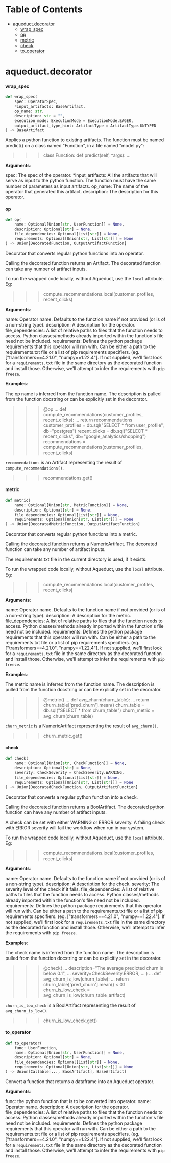 # Table of Contents

* [aqueduct.decorator](#aqueduct.decorator)
  * [wrap\_spec](#aqueduct.decorator.wrap_spec)
  * [op](#aqueduct.decorator.op)
  * [metric](#aqueduct.decorator.metric)
  * [check](#aqueduct.decorator.check)
  * [to\_operator](#aqueduct.decorator.to_operator)

<a id="aqueduct.decorator"></a>

# aqueduct.decorator

<a id="aqueduct.decorator.wrap_spec"></a>

#### wrap\_spec

```python
def wrap_spec(
    spec: OperatorSpec,
    *input_artifacts: BaseArtifact,
    op_name: str,
    description: str = "",
    execution_mode: ExecutionMode = ExecutionMode.EAGER,
    output_artifact_type_hint: ArtifactType = ArtifactType.UNTYPED
) -> BaseArtifact
```

Applies a python function to existing artifacts.
The function must be named predict() on a class named "Function",
in a file named "model.py":

>>> class Function:
>>>     def predict(self, *args):
>>>         ...

**Arguments**:

  spec:
  The spec of the operator.
  *input_artifacts:
  All the artifacts that will serve as input to the python function.
  The function must have the same number of parameters as input
  artifacts.
  op_name:
  The name of the operator that generated this artifact.
  description:
  The description for this operator.

<a id="aqueduct.decorator.op"></a>

#### op

```python
def op(
    name: Optional[Union[str, UserFunction]] = None,
    description: Optional[str] = None,
    file_dependencies: Optional[List[str]] = None,
    requirements: Optional[Union[str, List[str]]] = None
) -> Union[DecoratedFunction, OutputArtifactFunction]
```

Decorator that converts regular python functions into an operator.

Calling the decorated function returns an Artifact. The decorated function
can take any number of artifact inputs.

To run the wrapped code locally, without Aqueduct, use the `local` attribute. Eg:
>>> compute_recommendations.local(customer_profiles, recent_clicks)

**Arguments**:

  name:
  Operator name. Defaults to the function name if not provided (or is of a non-string type).
  description:
  A description for the operator.
  file_dependencies:
  A list of relative paths to files that the function needs to access.
  Python classes/methods already imported within the function's file
  need not be included.
  requirements:
  Defines the python package requirements that this operator will run with.
  Can be either a path to the requirements.txt file or a list of pip requirements specifiers.
  (eg. ["transformers==4.21.0", "numpy==1.22.4"]. If not supplied, we'll first
  look for a `requirements.txt` file in the same directory as the decorated function
  and install those. Otherwise, we'll attempt to infer the requirements with
  `pip freeze`.
  

**Examples**:

  The op name is inferred from the function name. The description is pulled from the function
  docstring or can be explicitly set in the decorator.
  
  >>> @op
  ... def compute_recommendations(customer_profiles, recent_clicks):
  ...     return recommendations
  >>> customer_profiles = db.sql("SELECT * from user_profile", db="postgres")
  >>> recent_clicks = db.sql("SELECT * recent_clicks", db="google_analytics/shopping")
  >>> recommendations = compute_recommendations(customer_profiles, recent_clicks)
  
  `recommendations` is an Artifact representing the result of `compute_recommendations()`.
  
  >>> recommendations.get()

<a id="aqueduct.decorator.metric"></a>

#### metric

```python
def metric(
    name: Optional[Union[str, MetricFunction]] = None,
    description: Optional[str] = None,
    file_dependencies: Optional[List[str]] = None,
    requirements: Optional[Union[str, List[str]]] = None
) -> Union[DecoratedMetricFunction, OutputArtifactFunction]
```

Decorator that converts regular python functions into a metric.

Calling the decorated function returns a NumericArtifact. The decorated function
can take any number of artifact inputs.

The requirements.txt file in the current directory is used, if it exists.

To run the wrapped code locally, without Aqueduct, use the `local` attribute. Eg:
>>> compute_recommendations.local(customer_profiles, recent_clicks)

**Arguments**:

  name:
  Operator name. Defaults to the function name if not provided (or is of a non-string type).
  description:
  A description for the metric.
  file_dependencies:
  A list of relative paths to files that the function needs to access.
  Python classes/methods already imported within the function's file
  need not be included.
  requirements:
  Defines the python package requirements that this operator will run with.
  Can be either a path to the requirements.txt file or a list of pip requirements specifiers.
  (eg. ["transformers==4.21.0", "numpy==1.22.4"]. If not supplied, we'll first
  look for a `requirements.txt` file in the same directory as the decorated function
  and install those. Otherwise, we'll attempt to infer the requirements with
  `pip freeze`.
  

**Examples**:

  The metric name is inferred from the function name. The description is pulled from the function
  docstring or can be explicitly set in the decorator.
  
  >>> @metric()
  ... def avg_churn(churn_table):
  ...     return churn_table['pred_churn'].mean()
  >>> churn_table = db.sql("SELECT * from churn_table")
  >>> churn_metric = avg_churn(churn_table)
  
  `churn_metric` is a NumericArtifact representing the result of `avg_churn()`.
  
  >>> churn_metric.get()

<a id="aqueduct.decorator.check"></a>

#### check

```python
def check(
    name: Optional[Union[str, CheckFunction]] = None,
    description: Optional[str] = None,
    severity: CheckSeverity = CheckSeverity.WARNING,
    file_dependencies: Optional[List[str]] = None,
    requirements: Optional[Union[str, List[str]]] = None
) -> Union[DecoratedCheckFunction, OutputArtifactFunction]
```

Decorator that converts a regular python function into a check.

Calling the decorated function returns a BoolArtifact. The decorated python function
can have any number of artifact inputs.

A check can be set with either WARNING or ERROR severity. A failing check with ERROR severity
will fail the workflow when run in our system.

To run the wrapped code locally, without Aqueduct, use the `local` attribute. Eg:
>>> compute_recommendations.local(customer_profiles, recent_clicks)

**Arguments**:

  name:
  Operator name. Defaults to the function name if not provided (or is of a non-string type).
  description:
  A description for the check.
  severity:
  The severity level of the check if it fails.
  file_dependencies:
  A list of relative paths to files that the function needs to access.
  Python classes/methods already imported within the function's file
  need not be included.
  requirements:
  Defines the python package requirements that this operator will run with.
  Can be either a path to the requirements.txt file or a list of pip requirements specifiers.
  (eg. ["transformers==4.21.0", "numpy==1.22.4"]. If not supplied, we'll first
  look for a `requirements.txt` file in the same directory as the decorated function
  and install those. Otherwise, we'll attempt to infer the requirements with
  `pip freeze`.
  

**Examples**:

  The check name is inferred from the function name. The description is pulled from the function
  docstring or can be explicitly set in the decorator.
  
  >>> @check(
  ... description="The average predicted churn is below 0.1",
  ... severity=CheckSeverity.ERROR,
  ... )
  ... def avg_churn_is_low(churn_table):
  ...     return churn_table['pred_churn'].mean() < 0.1
  >>> churn_is_low_check = avg_churn_is_low(churn_table_artifact)
  
  `churn_is_low_check` is a BoolArtifact representing the result of `avg_churn_is_low()`.
  
  >>> churn_is_low_check.get()

<a id="aqueduct.decorator.to_operator"></a>

#### to\_operator

```python
def to_operator(
    func: UserFunction,
    name: Optional[Union[str, UserFunction]] = None,
    description: Optional[str] = None,
    file_dependencies: Optional[List[str]] = None,
    requirements: Optional[Union[str, List[str]]] = None
) -> Union[Callable[..., BaseArtifact], BaseArtifact]
```

Convert a function that returns a dataframe into an Aqueduct operator.

**Arguments**:

  func:
  the python function that is to be converted into operator.
  name:
  Operator name.
  description:
  A description for the operator.
  file_dependencies:
  A list of relative paths to files that the function needs to access.
  Python classes/methods already imported within the function's file
  need not be included.
  requirements:
  Defines the python package requirements that this operator will run with.
  Can be either a path to the requirements.txt file or a list of pip requirements specifiers.
  (eg. ["transformers==4.21.0", "numpy==1.22.4"]. If not supplied, we'll first
  look for a `requirements.txt` file in the same directory as the decorated function
  and install those. Otherwise, we'll attempt to infer the requirements with
  `pip freeze`.

